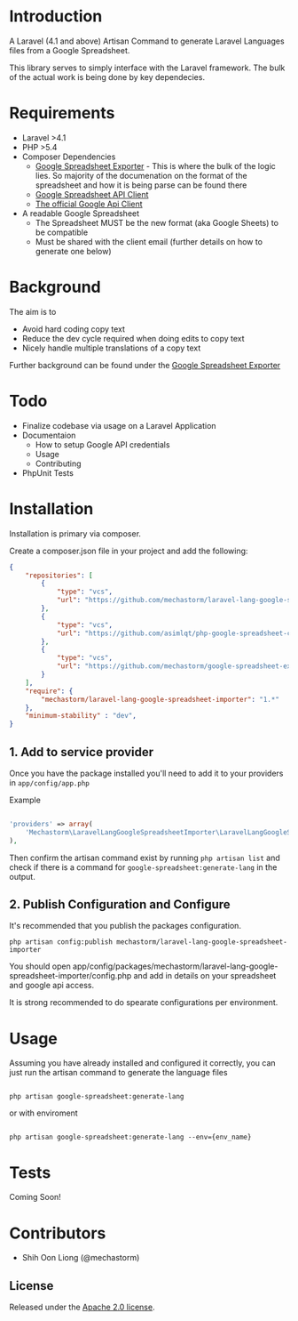 # Introduction

A Laravel (4.1 and above) Artisan Command to generate Laravel Languages files from a Google Spreadsheet.

This library serves to simply interface with the Laravel framework. The bulk of the actual work is being done by key dependecies.

# Requirements

- Laravel >4.1
- PHP >5.4
- Composer Dependencies
    - [Google Spreadsheet Exporter](https://github.com/mechastorm/google-spreadsheet-exporter/blob/master/composer.json) - This is where the bulk of the logic lies. So majority of the documenation on the format of the spreadsheet and how it is being parse can be found there
    - [Google Spreadsheet API Client](https://github.com/asimlqt/php-google-spreadsheet-client)
    - [The official Google Api Client](https://github.com/google/google-api-php-client)
- A readable Google Spreadsheet
    - The Spreadsheet MUST be the new format (aka Google Sheets) to be compatible
    - Must be shared with the client email (further details on how to generate one below)

# Background

The aim is to

* Avoid hard coding copy text
* Reduce the dev cycle required when doing edits to copy text
* Nicely handle multiple translations of a copy text

Further background can be found under the [Google Spreadsheet Exporter](https://github.com/mechastorm/google-spreadsheet-exporter/blob/master/composer.json)

# Todo

- Finalize codebase via usage on a Laravel Application
- Documentaion
    - How to setup Google API credentials
    - Usage
    - Contributing
- PhpUnit Tests

# Installation

Installation is primary via composer.

Create a composer.json file in your project and add the following:

```json
{
    "repositories": [
        {
            "type": "vcs",
            "url": "https://github.com/mechastorm/laravel-lang-google-spreadsheet-importer"
        },
        {
            "type": "vcs",
            "url": "https://github.com/asimlqt/php-google-spreadsheet-client"
        },
        {
            "type": "vcs",
            "url": "https://github.com/mechastorm/google-spreadsheet-exporter"
        }
    ],
    "require": {
        "mechastorm/laravel-lang-google-spreadsheet-importer": "1.*"
    },
    "minimum-stability" : "dev",
}
```

## 1. Add to service provider

Once you have the package installed you'll need to add it to your providers in `app/config/app.php`

Example

```php

'providers' => array(
    'Mechastorm\LaravelLangGoogleSpreadsheetImporter\LaravelLangGoogleSpreadsheetImporterServiceProvider',
),

```

Then confirm the artisan command exist by running `php artisan list` and check if there is a command for `google-spreadsheet:generate-lang` in the output.

## 2. Publish Configuration and Configure

It's recommended that you publish the packages configuration.

```shell
php artisan config:publish mechastorm/laravel-lang-google-spreadsheet-importer
```

You should open app/config/packages/mechastorm/laravel-lang-google-spreadsheet-importer/config.php and add in details on your spreadsheet and google api access.

It is strong recommended to do spearate configurations per environment.


# Usage

Assuming you have already installed and configured it correctly, you can just run the artisan command to generate the language files

```shell

php artisan google-spreadsheet:generate-lang

```

or with enviroment

```shell

php artisan google-spreadsheet:generate-lang --env={env_name}

```

# Tests

Coming Soon!

# Contributors

- Shih Oon Liong (@mechastorm)

## License

Released under the [Apache 2.0 license](http://choosealicense.com/licenses/apache-2.0/).
